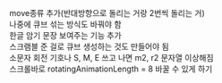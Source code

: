 move종류 추가(반대방향으로 돌리는 거랑 2번씩 돌리는 거)   
나중에 큐브 섞는 방식도 바꿔야 함   
한글 암기 문장 보여주는 기능 추가   
스크램블 준 걸로 큐브 생성하는 것도 만들어야 됨   
소문자 회전 기호나 S, M, E 쓰고 나면 m2, r2 문자열 이상해짐   
스크롤바로 rotatingAnimationLength = 8 바꿀 수 있게 하기   